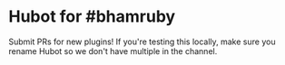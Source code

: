 # Hubot for #bhamruby

Submit PRs for new plugins! If you're testing this locally, make sure you rename Hubot so we don't have multiple in the channel.
